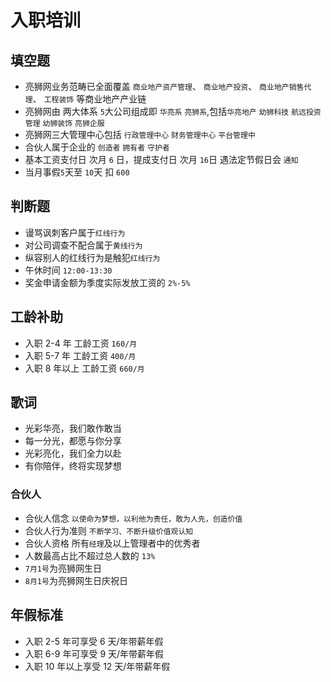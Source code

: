 # 入职培训

## 填空题

- 亮狮网业务范畴已全面覆盖 `商业地产资产管理`、 `商业地产投资`、 `商业地产销售代理`、 `工程装饰` 等商业地产产业链
- 亮狮网由 两大体系 `5`大公司组成即 `华亮系` `亮狮系`,包括`华亮地产` `幼狮科技` `航远投资管理` `幼狮装饰` `亮狮企服`
- 亮狮网三大管理中心包括 `行政管理中心` `财务管理中心` `平台管理中`
- 合伙人属于企业的 `创造者` `拥有者` `守护者`
- 基本工资支付日 次月 `6` 日，提成支付日 次月 `16`日 遇法定节假日会 `通知`
- 当月事假`5`天至 `10`天 扣 `600`

## 判断题

- 谩骂讽刺客户属于`红线行为`
- 对公司调查不配合属于`黄线行为`
- 纵容别人的红线行为是触犯`红线行为`
- 午休时间 `12:00-13:30`
- 奖金申请金额为季度实际发放工资的 `2%-5%`

## 工龄补助

- 入职 2-4 年 工龄工资 `160/月`
- 入职 5-7 年 工龄工资 `400/月`
- 入职 8 年以上 工龄工资 `660/月`

## 歌词

- 光彩华亮，我们敢作敢当
- 每一分光，都愿与你分享
- 光彩亮化，我们全力以赴
- 有你陪伴，终将实现梦想

### 合伙人

- 合伙人信念 `以使命为梦想，以利他为责任，敢为人先，创造价值`
- 合伙人行为准则 `不断学习、不断升级价值观认知`
- 合伙人资格 所有`经理`及以上管理者中的优秀者
- 人数最高占比不超过总人数的 `13%`
- `7月1号`为亮狮网生日
- `8月1号`为亮狮网生日庆祝日

## 年假标准

- 入职 2-5 年可享受 6 天/年带薪年假
- 入职 6-9 年可享受 9 天/年带薪年假
- 入职 10 年以上享受 12 天/年带薪年假
